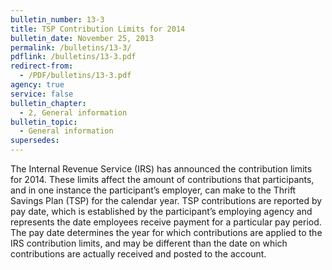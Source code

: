 ```yaml
---
bulletin_number: 13-3
title: TSP Contribution Limits for 2014
bulletin_date: November 25, 2013
permalink: /bulletins/13-3/
pdflink: /bulletins/13-3.pdf
redirect-from:
  - /PDF/bulletins/13-3.pdf
agency: true
service: false
bulletin_chapter:
  - 2, General information
bulletin_topic:
  - General information
supersedes:
---
```


The Internal Revenue Service (IRS) has announced the contribution limits for 2014. These limits affect the amount of contributions that participants, and in one instance the participant’s employer, can make to the Thrift Savings Plan (TSP) for the calendar year. TSP contributions are reported by pay date, which is established by the participant’s employing agency and represents the date employees receive payment for a particular pay period. The pay date determines the year for which contributions are applied to the IRS contribution limits, and may be different than the date on which contributions are actually received and posted to the account.
